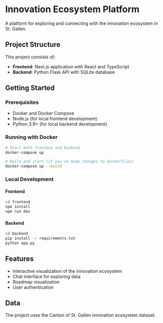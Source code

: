 # Innovation Ecosystem Platform

A platform for exploring and connecting with the innovation ecosystem in St. Gallen.

## Project Structure

This project consists of:

- **Frontend**: Next.js application with React and TypeScript
- **Backend**: Python Flask API with SQLite database

## Getting Started

### Prerequisites

- Docker and Docker Compose
- Node.js (for local frontend development)
- Python 3.9+ (for local backend development)

### Running with Docker

```bash
# Start both frontend and backend
docker-compose up

# Build and start (if you've made changes to Dockerfiles)
docker-compose up --build
```

### Local Development

#### Frontend

```bash
cd frontend
npm install
npm run dev
```

#### Backend

```bash
cd backend
pip install -r requirements.txt
python app.py
```

## Features

- Interactive visualization of the innovation ecosystem
- Chat interface for exploring data
- Roadmap visualization
- User authentication

## Data

The project uses the Canton of St. Gallen innovation ecosystem dataset.